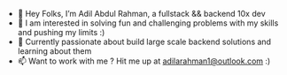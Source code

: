 - 👋 Hey Folks, I’m Adil Abdul Rahman, a fullstack  && backend 10x dev 
- 👀 I am interested in solving fun and challenging problems with my skills and pushing my limits :)
- 🌱 Currently passionate about build large scale backend solutions and learning about them
- 📫 Want to work with me ? Hit me up at adilarahman1@outlook.com :)

<!---
Adil-A-Rahman/Adil-A-Rahman is a ✨ special ✨ repository because its `README.md` (this file) appears on your GitHub profile.
You can click the Preview link to take a look at your changes.
--->

